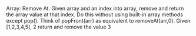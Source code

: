 Array: Remove At.
Given array and an index into array, remove and return the array value at that index.
Do this without using built-in array methods except pop().
Think of popFront(arr) as equivalent to removeAt(arr,0).
Given [1,2,3,4,5], 2 return and  remove the value 3
